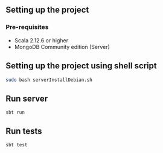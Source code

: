 ## Setting up the project
### Pre-requisites
- Scala 2.12.6 or higher
- MongoDB Community edition (Server)
## Setting up the project using shell script
```bash
sudo bash serverInstallDebian.sh
```
## Run server
`
sbt run
`

## Run tests
`
sbt test
`
